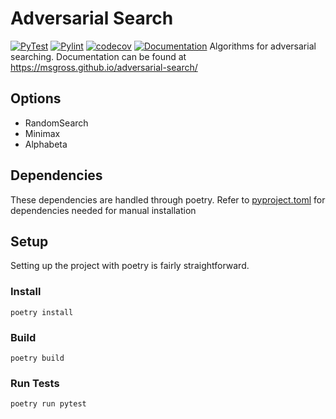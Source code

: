 # Adversarial Search 
[![PyTest](https://github.com/msgross/adversarial-search/actions/workflows/pytest.yml/badge.svg)](https://github.com/msgross/adversarial-search/actions/workflows/pytest.yml) [![Pylint](https://github.com/msgross/adversarial-search/actions/workflows/pylint.yml/badge.svg)](https://github.com/msgross/adversarial-search/actions/workflows/pylint.yml) [![codecov](https://codecov.io/gh/msgross/adversarial-search/branch/main/graph/badge.svg?token=STQ2O7WIGC)](https://codecov.io/gh/msgross/adversarial-search) [![Documentation](https://github.com/msgross/adversarial-search/actions/workflows/pydoc.yml/badge.svg)](https://github.com/msgross/adversarial-search/actions/workflows/pydoc.yml)
Algorithms for adversarial searching. Documentation can be found at https://msgross.github.io/adversarial-search/
## Options
* RandomSearch
* Minimax
* Alphabeta
## Dependencies
These dependencies are handled through poetry. Refer to [pyproject.toml](./pyproject.toml) for dependencies needed for manual installation
## Setup
Setting up the project with poetry is fairly straightforward. 
### Install
`poetry install`
### Build
`poetry build`
### Run Tests
`poetry run pytest`


